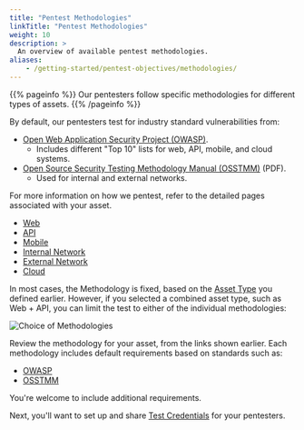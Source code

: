 ```yaml
---
title: "Pentest Methodologies"
linkTitle: "Pentest Methodologies"
weight: 10
description: >
  An overview of available pentest methodologies.
aliases:
    - /getting-started/pentest-objectives/methodologies/
---
```


{{% pageinfo %}}
Our pentesters follow specific methodologies for different types of assets.
{{% /pageinfo %}}

By default, our pentesters test for industry standard vulnerabilities from:

- [Open Web Application Security Project (OWASP)](https://owasp.org).
  - Includes different "Top 10" lists for web, API, mobile, and cloud systems.
- [Open Source Security Testing Methodology Manual (OSSTMM)](https://www.isecom.org/OSSTMM.3.pdf) (PDF).
  - Used for internal and external networks.

For more information on how we pentest, refer to the detailed pages associated with your
asset.

- [Web](./web-methodologies)
- [API](./api-methodologies)
- [Mobile](./mobile)
- [Internal Network](./internal-network)
- [External Network](./external-network)
- [Cloud](./cloud)

In most cases, the Methodology is fixed, based on the [Asset Type](/getting-started/assets/asset-type/)
you defined earlier. However, if you selected a combined asset type, such as Web + API, you
can limit the test to either of the individual methodologies:

![Choice of Methodologies](/gsg/WebOrAPI.png "Choose a pentest methodology for Web + API assets")

Review the methodology for your asset, from the links shown earlier. Each methodology
includes default requirements based on standards such as:

- [OWASP](/platform-deep-dive/glossary/#open-web-application-security-project-owasp)
- [OSSTMM](/platform-deep-dive/glossary/#open-source-security-testing-methodology-manual-osstmm)

You're welcome to include additional requirements.

Next, you'll want to set up and share [Test Credentials](/getting-started/pentest-objectives/test-credentials/) for your
pentesters.
